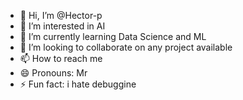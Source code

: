 - 👋 Hi, I’m @Hector-p
- 👀 I’m interested in AI 
- 🌱 I’m currently learning Data Science and ML
- 💞️ I’m looking to collaborate on any project available
- 📫 How to reach me 
- 😄 Pronouns: Mr
- ⚡ Fun fact: i hate debuggine

<!---
Hector-p/Hector-p is a ✨ special ✨ repository because its `README.md` (this file) appears on your GitHub profile.
You can click the Preview link to take a look at your changes.
--->
